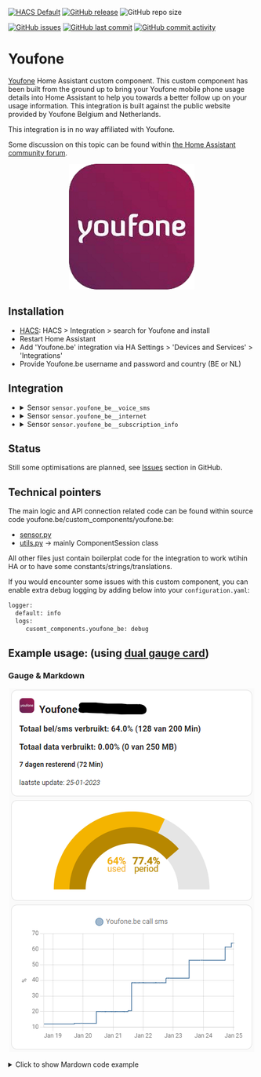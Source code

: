 [![HACS Default](https://img.shields.io/badge/HACS-Default-blue.svg)](https://github.com/hacs/default)
[![GitHub release](https://img.shields.io/github/release/myTselection/youfone_be.svg)](https://github.com/myTselection/youfone_be/releases)
![GitHub repo size](https://img.shields.io/github/repo-size/myTselection/youfone_be.svg)

[![GitHub issues](https://img.shields.io/github/issues/myTselection/youfone_be.svg)](https://github.com/myTselection/youfone_be/issues)
[![GitHub last commit](https://img.shields.io/github/last-commit/myTselection/youfone_be.svg)](https://github.com/myTselection/youfone_be/commits/master)
[![GitHub commit activity](https://img.shields.io/github/commit-activity/m/myTselection/youfone_be.svg)](https://github.com/myTselection/youfone_be/graphs/commit-activity)

# Youfone
[Youfone](https://www.youfone.be/) Home Assistant custom component. This custom component has been built from the ground up to bring your Youfone mobile phone usage details into Home Assistant to help you towards a better follow up on your usage information. This integration is built against the public website provided by Youfone Belgium and Netherlands.

This integration is in no way affiliated with Youfone.

Some discussion on this topic can be found within [the Home Assistant community forum](https://community.home-assistant.io/t/youfone-be-custom-integration/520952).

<p align="center"><img src="https://raw.githubusercontent.com/myTselection/youfone_be/master/icon.png"/></p>


## Installation
- [HACS](https://hacs.xyz/): HACS > Integration > search for Youfone and install
- Restart Home Assistant
- Add 'Youfone.be' integration via HA Settings > 'Devices and Services' > 'Integrations'
- Provide Youfone.be username and password and country (BE or NL)

## Integration
- <details><summary>Sensor <code>sensor.youfone_be_<phonenr>_voice_sms</code></summary>

    | Attribute | Description |
    | --------- | ----------- |
    | State     | Percentage of used call and sms based on total volume and used amount |
    | `last update `   | Timestamp info last retrieved from the youfone website. (There is a throttling of 1h active to limit requests. Restart HA to force update) |
    | `phone_number`   | Phone number of the sim card |
    | `used_percentage` | Percentage of used call and sms based on total volume and used amount |
    | `period_used_percentage`  | Percentage of period that has passed. Usage will be reset once period has fully passed. |
    | `total_volume`  | Total volume of available call & sms within subscription |
    | `includedvolume_usage`  | Used amout of call & sms |
    | `unlimited`  | Indication if it's an unlimited subscription (not tested) |
    | `period_start`  | Start date of the next period |
    | `period_days_left`  | Number of days left in current period |
    | `extra_costs`  | Amount of extra costs (eg when usage above volume within subscription) |
    | `usage_details_json`  | Json with full details of usage as received from youfone website |
    | `country`  | Country (BE or NL) |
    </details>
  
- <details><summary>Sensor <code>sensor.youfone_be_<phonenr>_internet</code></summary>

    | Attribute | Description |
    | --------- | ----------- |
    | State     | Percentage of used data based on total volume and used amount |
    | `last update `   | Timestamp info last retrieved from the youfone website. (There is a throttling of 1h active to limit requests. Restart HA to force update) |
    | `phone_number`   | Phone number of the sim card |
    | `used_percentage` | Percentage of used data based on total volume and used amount |
    | `period_used_percentage`  | Percentage of period that has passed. Usage will be reset once period has fully passed. |
    | `total_volume`  | Total volume of available data within subscription |
    | `includedvolume_usage`  | Used amout of data |
    | `unlimited`  | Indication if it's an unlimited subscription (not tested) |
    | `period_start`  | Start date of the next period |
    | `period_days_left`  | Number of days left in current period |
    | `extra_costs`  | Amount of extra costs (eg when usage above volume within subscription) |
    | `usage_details_json`  | Json with full details of usage as received from youfone website | 
    | `country`  | Country (BE or NL) |
    </details>
    
- <details><summary>Sensor <code>sensor.youfone_be_<phonenr>_subscription_info</code></summary>

    | Attribute | Description |
    | --------- | ----------- |
    | State     | Info related to the Youfone subscription |
    | `last update `   | Timestamp info last retrieved from the youfone website. (There is a throttling of 1h active to limit requests. Restart HA to force update) |
    | `SubscriptionType`   | Info related to the Youfone subscription |
    | `Price` | Subscription monthly rate |
    | `ContractStartDate`  | Contract Start Date. |
    | `ContractDuration`  | Contract duration |
    | `Msisdn`  | SIM unique phone number |
    | `PUK`  | PUK code of the sim card |
    | `ICCShort`  | SIM card unique id |
    | `MsisdnStatus`  | Status of the SIM card |
    | `DataSubscription`  | Details (volume indication) of the data subscription |
    | `VoiceSmsSubscription`  | Details (volume indication) of the call & sms subscription |
    | `country`  | Country (BE or NL) |
    </details>

## Status
Still some optimisations are planned, see [Issues](https://github.com/myTselection/youfone_be/issues) section in GitHub.

## Technical pointers
The main logic and API connection related code can be found within source code youfone.be/custom_components/youfone.be:
- [sensor.py](https://github.com/myTselection/youfone_be/blob/master/custom_components/youfone_be/sensor.py)
- [utils.py](https://github.com/myTselection/youfone_be/blob/master/custom_components/youfone_be/utils.py) -> mainly ComponentSession class

All other files just contain boilerplat code for the integration to work wtihin HA or to have some constants/strings/translations.
    

If you would encounter some issues with this custom component, you can enable extra debug logging by adding below into your `configuration.yaml`:
```
logger:
  default: info
  logs:
     cusomt_components.youfone_be: debug
```

## Example usage: (using [dual gauge card](https://github.com/custom-cards/dual-gauge-card))
### Gauge & Markdown
<p align="center"><img src="https://raw.githubusercontent.com/myTselection/youfone_be/master/Markdown%20Gauge%20Card%20example.png"/></p>
<details><summary>Click to show Mardown code example</summary>

```
type: vertical-stack
cards:
  - type: markdown
    content: >-
      ## <img
      src="https://raw.githubusercontent.com/myTselection/youfone_be/master/icon.png"
      width="30"/>&nbsp;&nbsp;Youfone
      {{state_attr('sensor.youfone_<phonenr>_voice_sms','phone_number')}}


      ### Totaal bel/sms verbruikt: {{states('sensor.youfone_<phonenr>_voice_sms')}}%
      ({{state_attr('sensor.youfone_<phonenr>_voice_sms','includedvolume_usage')}} van
      {{state_attr('sensor.youfone_<phonenr>_voice_sms','total_volume')}})

      ### Totaal data verbruikt: {{states('sensor.youfone_be_<phonenr>_internet')}}%
      ({{state_attr('sensor.youfone_<phonenr>_internet','includedvolume_usage')}} van
      {{state_attr('sensor.youfone_<phonenr>_internet','total_volume')}})

      #### {{state_attr('sensor.youfone_<phonenr>_voice_sms','period_days_left')|int}}
      dagen resterend
      ({{((state_attr('sensor.youfone_<phonenr>_voice_sms','total_volume')|replace('
      Min','')) or 0)|int -
      (state_attr('sensor.youfone_<phonenr>_voice_sms','includedvolume_usage') or
      0)|int}} Min)
      laatste update: *{{state_attr('sensor.youfone_<phonenr>_voice_sms','last update')
      | as_timestamp | timestamp_custom("%d-%m-%Y")}}*
  - type: custom:dual-gauge-card
    title: false
    min: 0
    max: 100
    shadeInner: true
    cardwidth: 350
    outer:
      entity: sensor.youfone_<phonenr>_voice_sms
      attribute: used_percentage
      label: used
      min: 0
      max: 100
      unit: '%'
      colors:
        - color: var(--label-badge-green)
          value: 0
        - color: var(--label-badge-yellow)
          value: 60
        - color: var(--label-badge-red)
          value: 80
    inner:
      entity: sensor.youfone_<phonenr>_voice_sms
      label: period
      attribute: period_used_percentage
      min: 0
      max: 100
      unit: '%'
  - type: history-graph
    entities:
      - entity: sensor.youfone_<phonenr>_voice_sms
    hours_to_show: 500
    refresh_interval: 60
```
</details>
